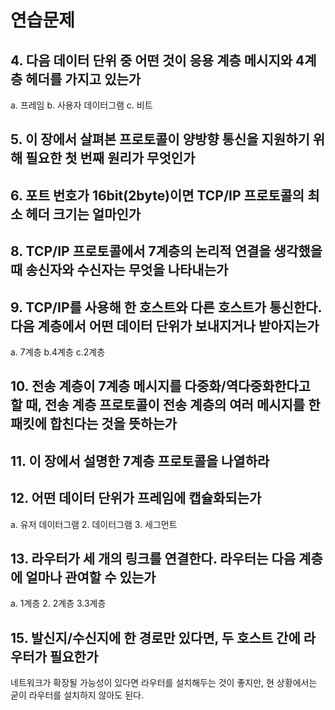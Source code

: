 # 연습문제

## 4. 다음 데이터 단위 중 어떤 것이 응용 계층 메시지와 4계층 헤더를 가지고 있는가

a. 프레임 b. 사용자 데이터그램 c. 비트

## 5. 이 장에서 살펴본 프로토콜이 양방향 통신을 지원하기 위해 필요한 첫 번째 원리가 무엇인가

## 6. 포트 번호가 16bit(2byte)이면 TCP/IP 프로토콜의 최소 헤더 크기는 얼마인가

## 8. TCP/IP 프로토콜에서 7계층의 논리적 연결을 생각했을 때 송신자와 수신자는 무엇을 나타내는가

## 9. TCP/IP를 사용해 한 호스트와 다른 호스트가 통신한다. 다음 계층에서 어떤 데이터 단위가 보내지거나 받아지는가

a. 7계층 b.4계층 c.2계층

## 10. 전송 계층이 7계층 메시지를 다중화/역다중화한다고 할 때, 전송 계층 프로토콜이 전송 계층의 여러 메시지를 한 패킷에 합친다는 것을 뜻하는가

## 11. 이 장에서 설명한 7계층 프로토콜을 나열하라

## 12. 어떤 데이터 단위가 프레임에 캡슐화되는가

a. 유저 데이터그램 2. 데이터그램 3. 세그먼트

## 13. 라우터가 세 개의 링크를 연결한다. 라우터는 다음 계층에 얼마나 관여할 수 있는가

a. 1계층 2. 2계층 3.3계층

## 15. 발신지/수신지에 한 경로만 있다면, 두 호스트 간에 라우터가 필요한가

네트워크가 확장될 가능성이 있다면 라우터를 설치해두는 것이 좋지만, 현 상황에서는 굳이 라우터를 설치하지 않아도 된다.